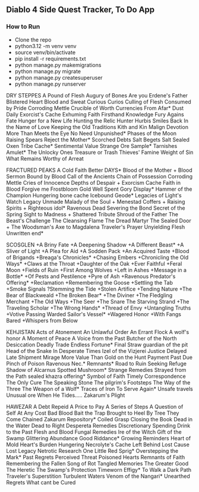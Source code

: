 ## Diablo 4 Side Quest Tracker, To Do App

### How to Run
* Clone the repo
* python3.12 -m venv venv
* source venv/bin/activate
* pip install -r requirements.txt
* python manage.py makemigrations
* python manage.py migrate
* python manage.py createsuperuser
* python manage.py runserver

DRY STEPPES
A Pound of Flesh
Augury of Bones
Are you Erdene's Father
Blistered Heart
Blood and Sweat
Curious Curios
Culling of Flesh
Consumed by Pride
Corroding Mettle
Crucible of Worth
Currencies From Afar*
Dust Daily
Exorcist's Cache
Exhuming Faith
Firsthand Knowledge
Fury Agains Fate
Hunger for a New Life
Hunting the Relic Hunter
Hurbis Smiles Back
In the Name of Love
Keeping the Old Traditions
Kith and Kin
Malign Devotion
More Than Meets the Eye
No Need Unpunished*
Phases of the Moon
Raising Spears
Reject the Mother*
Scorched Debts
Salt Begets Salt
Sealed Oxen Tribe Cache*
Sentimental Value
Strange Ore Sample*
Tarnishes Amulet*
The Unlocky Ones
Treasure or Trash
Thieves' Famine
Weight of Sin
What Remains
Worthy of Arreat

FRACTURED PEAKS
A Cold Faith
Better DAYS*
Blood of the Mother +
Blood Sermon
Bound by Blood
Call of the Ancients
Chain of Possession
Corroding Mettle
Cries of Innocence
Depths of Despair +
Exorcism Cache
Faith in Blood
Forgive me
Frostbloom
Gold Well Spent
Gory Display*
Hammer of the Champion
Hungering bone cache
Icebound Geode*
Legacies of Light's Watch
Legacy Unmade
Malady of the Soul +
Menestad Coffers + 
Raising Spirits +
Righteous idol*
Ravenous Dead
Severing the Bond
Secret of the Spring
Sight to Madness +
Shattered Tribute
Shroud of the Father
The Beast's Challenge
The Cleansing Flame
The Dread Martyr
The Sealed Door + 
The Woodsman's Axe to Magdalena
Traveler's Prayer
Unyielding Flesh
Unwritten end*

SCOSGLEN
+A Briny Fate
+A Deepening Shadow
+A Different Beast*
+A Sliver of Light
+A Plea for Aid
+A Sodden Pack
+An Acquired Taste
+Blood of Brigands
+Breaga's Chronicles*
+Chasing Embers
+Chronicling the Old Ways*
+Claws at the Throat
+Daughter of the Oak
+Ever Faithful
+Feral Moon
+Fields of Ruin
+First Among Wolves
+Left in Ashes
+Message in a Bottle*
+Of Pests and Pestilence
+Pyre of Ash
+Ravenous Predator's Offering*
+Reclamation
+Remembering the Goose
+Settling the Tab
+Smoke Signals
?Stemming the Tide
+Stolen Artifice
+Tending Nature
+The Bear of Blackweald
+The Broken Bear*
+The Diviner
+The Fledgling Merchant
+The Old Ways
+The Seer
+The Snare
The Starving Strand
+The Traveling Scholar
+The Wrong Hands*
+Thread of Envy
+Untangling Truths
+Votive Passing
Warded Sailor's Vessel*
+Wagered Honor
+With Fangs Bared
+Whispers from Below

KEHJISTAN
Acts of Atonement
An Unlawful Order
An Errant Flock
A wolf's honor
A Moment of Peace
A Voice from the Past
Butcher of the North
Desiccation
Deadly Trade
Endless Fortune*
Final Straw
guardian of the pit
Head of the Snake
In Desperate Times
Izel of the Vizjerei
Justice Delayed
Late Shipment
Mirage
More Value Than Gold
on the Hunt
Payment Past Due
Pinch of Poison
Ravenous Nec.*
Remnants*
Road to Ruin
Seeking Refuge
Shadow of Alcarnus
Spotted Mushroom*
Strange Remedies
Strayed from the Path
sealed khazra offering*
Symbol of Faith
Timely Correspondence
The Only Cure
The Speaking Stone
The pilgrim's Footsteps
The Way of the Three
The Weapon of a Wolf*
Traces of Iron
To Serve Again*
Unsafe travels
Unusual ore
When He Tides.....
Zakarum's Plight

HAWEZAR
A Debt Repeid
A Price to Pay
A Series of Steps
A Question of Self
At Any Cost
Bad Blood
Bait the Trap
Brought to Heel
By Tree They Come
Chained Zakarum Repository*
Coiled Grasp
Closing the Book
Dead in the Water
Dead to Right
Despereta Remedies
Discretionary Spending
Drink to the Past
Flesh and Blood
Fungal Remedies
Ire of the Witch
Gift of the Swamp
Glittering Abundance
Good Riddance*
Growing Reminders
Heart of Mold
Heart's Burden
Hungering Necrolyte's Cache
Left Behind
Lost Cause
Lost Legacy
Netrotic Research
One Little Red Sprig*
Overstepping the Mark*
Past Regrets
Perceived Threat
Poisoned Hearts
Remnants of Faith
Remembering the Fallen
Song of Rot
Tangled Memories
The Greater Good
The Heretic
The Swamp's Protection
Timeworn Effigy*
To Walk a Dark Path
Traveler's Superstition
Turbulent Waters
Venom of the Nangari*
Unearthed Regrets
What cant be Cured
